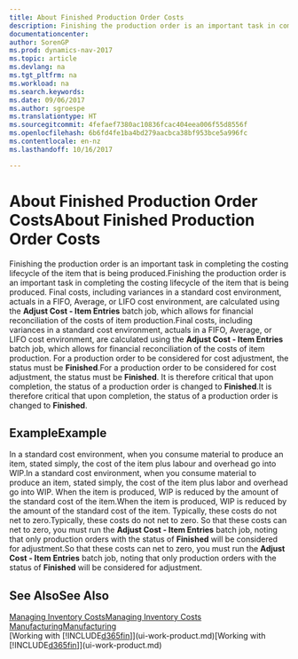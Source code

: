 ```yaml
---
title: About Finished Production Order Costs
description: Finishing the production order is an important task in completing the costing lifecycle of the item that is being produced. Final costs, including variances in a standard cost environment, actuals in a FIFO, Average, or LIFO cost environment, are calculated using the **Adjust Cost - Item Entries** batch job.
documentationcenter: 
author: SorenGP
ms.prod: dynamics-nav-2017
ms.topic: article
ms.devlang: na
ms.tgt_pltfrm: na
ms.workload: na
ms.search.keywords: 
ms.date: 09/06/2017
ms.author: sgroespe
ms.translationtype: HT
ms.sourcegitcommit: 4fefaef7380ac10836fcac404eea006f55d8556f
ms.openlocfilehash: 6b6fd4fe1ba4bd279aacbca38bf953bce5a996fc
ms.contentlocale: en-nz
ms.lasthandoff: 10/16/2017

---
```

# <a name="about-finished-production-order-costs"></a><span data-ttu-id="2858d-104">About Finished Production Order Costs</span><span class="sxs-lookup"><span data-stu-id="2858d-104">About Finished Production Order Costs</span></span>
<span data-ttu-id="2858d-105">Finishing the production order is an important task in completing the costing lifecycle of the item that is being produced.</span><span class="sxs-lookup"><span data-stu-id="2858d-105">Finishing the production order is an important task in completing the costing lifecycle of the item that is being produced.</span></span> <span data-ttu-id="2858d-106">Final costs, including variances in a standard cost environment, actuals in a FIFO, Average, or LIFO cost environment, are calculated using the **Adjust Cost - Item Entries** batch job, which allows for financial reconciliation of the costs of item production.</span><span class="sxs-lookup"><span data-stu-id="2858d-106">Final costs, including variances in a standard cost environment, actuals in a FIFO, Average, or LIFO cost environment, are calculated using the **Adjust Cost - Item Entries** batch job, which allows for financial reconciliation of the costs of item production.</span></span> <span data-ttu-id="2858d-107">For a production order to be considered for cost adjustment, the status must be **Finished**.</span><span class="sxs-lookup"><span data-stu-id="2858d-107">For a production order to be considered for cost adjustment, the status must be **Finished**.</span></span> <span data-ttu-id="2858d-108">It is therefore critical that upon completion, the status of a production order is changed to **Finished**.</span><span class="sxs-lookup"><span data-stu-id="2858d-108">It is therefore critical that upon completion, the status of a production order is changed to **Finished**.</span></span>  

## <a name="example"></a><span data-ttu-id="2858d-109">Example</span><span class="sxs-lookup"><span data-stu-id="2858d-109">Example</span></span>  
 <span data-ttu-id="2858d-110">In a standard cost environment, when you consume material to produce an item, stated simply, the cost of the item plus labour and overhead go into WIP.</span><span class="sxs-lookup"><span data-stu-id="2858d-110">In a standard cost environment, when you consume material to produce an item, stated simply, the cost of the item plus labor and overhead go into WIP.</span></span> <span data-ttu-id="2858d-111">When the item is produced, WIP is reduced by the amount of the standard cost of the item.</span><span class="sxs-lookup"><span data-stu-id="2858d-111">When the item is produced, WIP is reduced by the amount of the standard cost of the item.</span></span> <span data-ttu-id="2858d-112">Typically, these costs do not net to zero.</span><span class="sxs-lookup"><span data-stu-id="2858d-112">Typically, these costs do not net to zero.</span></span> <span data-ttu-id="2858d-113">So that these costs can net to zero, you must run the **Adjust Cost - Item Entries** batch job, noting that only production orders with the status of **Finished** will be considered for adjustment.</span><span class="sxs-lookup"><span data-stu-id="2858d-113">So that these costs can net to zero, you must run the **Adjust Cost - Item Entries** batch job, noting that only production orders with the status of **Finished** will be considered for adjustment.</span></span>  

## <a name="see-also"></a><span data-ttu-id="2858d-114">See Also</span><span class="sxs-lookup"><span data-stu-id="2858d-114">See Also</span></span>  
[<span data-ttu-id="2858d-115">Managing Inventory Costs</span><span class="sxs-lookup"><span data-stu-id="2858d-115">Managing Inventory Costs</span></span>](finance-manage-inventory-costs.md)  
[<span data-ttu-id="2858d-116">Manufacturing</span><span class="sxs-lookup"><span data-stu-id="2858d-116">Manufacturing</span></span>](production-manage-manufacturing.md)  
<span data-ttu-id="2858d-117">[Working with [!INCLUDE[d365fin](includes/d365fin_md.md)]](ui-work-product.md)</span><span class="sxs-lookup"><span data-stu-id="2858d-117">[Working with [!INCLUDE[d365fin](includes/d365fin_md.md)]](ui-work-product.md)</span></span>

